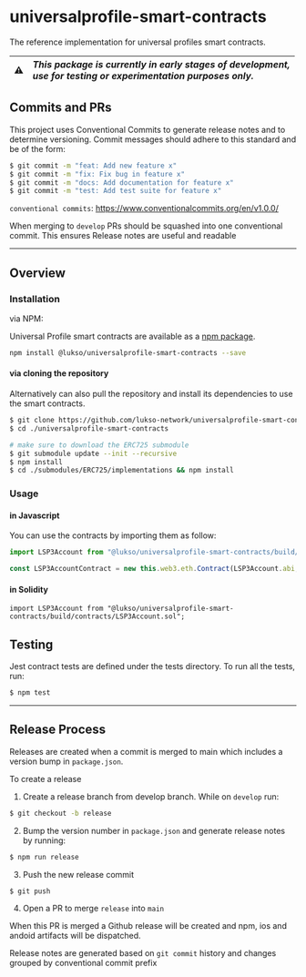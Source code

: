 # universalprofile-smart-contracts

The reference implementation for universal profiles smart contracts.

| :warning: | _This package is currently in early stages of development,<br/> use for testing or experimentation purposes only._ |
| :-------: | :----------------------------------------------------------------------------------------------------------------- |

## Commits and PRs

This project uses Conventional Commits to generate release notes and to determine versioning. Commit messages should adhere to this standard and be of the form:

```bash
$ git commit -m "feat: Add new feature x"
$ git commit -m "fix: Fix bug in feature x"
$ git commit -m "docs: Add documentation for feature x"
$ git commit -m "test: Add test suite for feature x"
```
`conventional commits`: https://www.conventionalcommits.org/en/v1.0.0/

When merging to `develop` PRs should be squashed into one conventional commit. This ensures Release notes are useful and readable

---
## Overview

### Installation

via NPM:

Universal Profile smart contracts are available as a [npm package](https://www.npmjs.com/package/@lukso/universalprofile-smart-contracts).

```bash
npm install @lukso/universalprofile-smart-contracts --save
```

#### via cloning the repository

Alternatively can also pull the repository and install its dependencies to use the smart contracts.

```bash
$ git clone https://github.com/lukso-network/universalprofile-smart-contracts.git
$ cd ./universalprofile-smart-contracts

# make sure to download the ERC725 submodule
$ git submodule update --init --recursive
$ npm install
$ cd ./submodules/ERC725/implementations && npm install
```

### Usage

#### in Javascript

You can use the contracts by importing them as follow:

```javascript
import LSP3Account from "@lukso/universalprofile-smart-contracts/build/contracts/LSP3Account.json";

const LSP3AccountContract = new this.web3.eth.Contract(LSP3Account.abi, "", defaultOptions);
```

#### in Solidity

```solidity
import LSP3Account from "@lukso/universalprofile-smart-contracts/build/contracts/LSP3Account.sol";
```

## Testing

Jest contract tests are defined under the tests directory. To run all the tests, run:

```bash
$ npm test
```
---

## Release Process

Releases are created when a commit is merged to main which includes a version bump in `package.json`.

To create a release

1) Create a release branch from develop branch. While on `develop` run:
```bash
$ git checkout -b release
```

2) Bump the version number in `package.json` and generate release notes by running:
```bash
$ npm run release
```

3) Push the new release commit
```bash
$ git push
```

4) Open a PR to merge `release` into `main`

When this PR is merged a Github release will be created and npm, ios and andoid artifacts will be dispatched.
 
 Release notes are generated based on `git commit` history and changes grouped by conventional commit prefix